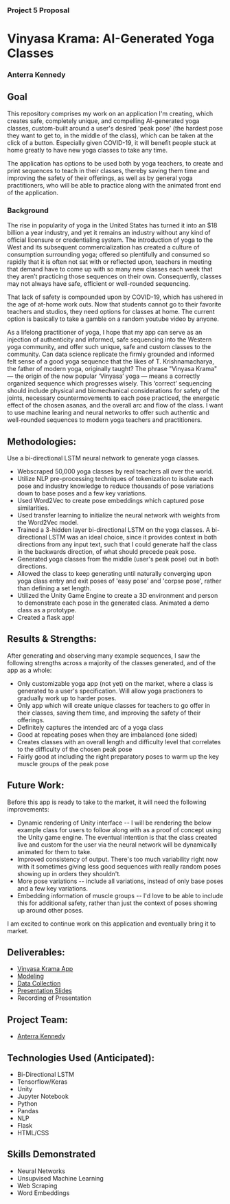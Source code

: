 ### Project 5 Proposal

# Vinyasa Krama: AI-Generated Yoga Classes

### Anterra Kennedy

## Goal

This repository comprises my work on an application I'm creating, which creates safe, completely unique, and compelling AI-generated yoga classes, custom-built around a user's desired 'peak pose' (the hardest pose they want to get to, in the middle of the class), which can be taken at the click of a button. Especially given COVID-19, it will benefit people stuck at home greatly to have new yoga classes to take any time.

The application has options to be used both by yoga teachers, to create and print sequences to teach in their classes, thereby saving them time and improving the safety of their offerings, as well as by general yoga practitioners, who will be able to practice along with the animated front end of the application.

### Background

The rise in popularity of yoga in the United States has turned it into an \$18 billion a year industry, and yet it remains an industry without any kind of official licensure or credentialing system. The introduction of yoga to the West and its subsequent commercialization has created a culture of consumption surrounding yoga; offered so plentifully and consumed so rapidly that it is often not sat with or reflected upon, teachers in meeting that demand have to come up with so many new classes each week that they aren’t practicing those sequences on their own. Consequently, classes may not always have safe, efficient or well-rounded sequencing.

That lack of safety is compounded upon by COVID-19, which has ushered in the age of at-home work outs. Now that students cannot go to their favorite teachers and studios, they need options for classes at home. The current option is basically to take a gamble on a random youtube video by anyone.

As a lifelong practitioner of yoga, I hope that my app can serve as an injection of authenticity and informed, safe sequencing into the Western yoga community, and offer such unique, safe and custom classes to the community. Can data science replicate the firmly grounded and informed felt sense of a good yoga sequence that the likes of T. Krishnamacharya, the father of modern yoga, originally taught? The phrase "Vinyasa Krama" — the origin of the now popular ‘Vinyasa’ yoga — means a correctly organized sequence which progresses wisely. This ‘correct’ sequencing should include physical and biomechanical considerations for safety of the joints, necessary countermovements to each pose practiced, the energetic effect of the chosen asanas, and the overall arc and flow of the class. I want to use machine learing and neural networks to offer such authentic and well-rounded sequences to modern yoga teachers and practitioners.

## Methodologies:

Use a bi-directional LSTM neural network to generate yoga classes.

- Webscraped 50,000 yoga classes by real teachers all over the world.
- Utilize NLP pre-processing techniques of tokenization to isolate each pose and industry knowledge to reduce thousands of pose variations down to base poses and a few key variations.
- Used Word2Vec to create pose embeddings which captured pose similarities.
- Used transfer learning to initialize the neural network with weights from the Word2Vec model.
- Trained a 3-hidden layer bi-directional LSTM on the yoga classes. A bi-directional LSTM was an ideal choice, since it provides context in both directions from any input text, such that I could generate half the class in the backwards direction, of what should precede peak pose.
- Generated yoga classes from the middle (user's peak pose) out in both directions.
- Allowed the class to keep generating until naturally converging upon yoga class entry and exit poses of 'easy pose' and 'corpse pose', rather than defining a set length.
- Utilized the Unity Game Engine to create a 3D environment and person to demonstrate each pose in the generated class. Animated a demo class as a prototype.
- Created a flask app!

## Results & Strengths:

After generating and observing many example sequences, I saw the following strengths across a majority of the classes generated, and of the app as a whole:

- Only customizable yoga app (not yet) on the market, where a class is generated to a user's specification. Will allow yoga practioners to gradually work up to harder poses.
- Only app which will create unique classes for teachers to go offer in their classes, saving them time, and improving the safety of their offerings.
- Definitely captures the intended arc of a yoga class
- Good at repeating poses when they are imbalanced (one sided)
- Creates classes with an overall length and difficulty level that correlates to the difficulty of the chosen peak pose
- Fairly good at including the right preparatory poses to warm up the key muscle groups of the peak pose

## Future Work:

Before this app is ready to take to the market, it will need the following improvements:

- Dynamic rendering of Unity interface -- I will be rendering the below example class for users to follow along with as a proof of concept using the Unity game engine. The eventual intention is that the class created live and custom for the user via the neural network will be dynamically animated for them to take.
- Improved consistency of output. There's too much variability right now with it sometimes giving less good sequences with really random poses showing up in orders they shouldn't.
- More pose variations -- include all variations, instead of only base poses and a few key variations.
- Embedding information of muscle groups -- I'd love to be able to include this for additional safety, rather than just the context of poses showing up around other poses.

I am excited to continue work on this application and eventually bring it to market.

## Deliverables:

- [Vinyasa Krama App](https://github.com/anterra/vinyasa-krama/tree/master/application)
- [Modeling](https://github.com/anterra/vinyasa-krama/blob/master/modeling.ipynb)
- [Data Collection](https://github.com/anterra/vinyasa-krama/tree/master/data%20%26%20data%20collection)
- [Presentation Slides](https://github.com/anterra/vinyasa-krama/blob/master/Vinyasa%20Krama.pdf)
- Recording of Presentation

## Project Team:

- [Anterra Kennedy](https://linkedin.com/in/anterrakennedy)

## Technologies Used (Anticipated):

- Bi-Directional LSTM
- Tensorflow/Keras
- Unity
- Jupyter Notebook
- Python
- Pandas
- NLP
- Flask
- HTML/CSS

## Skills Demonstrated

- Neural Networks
- Unsupvised Machine Learning
- Web Scraping
- Word Embeddings
